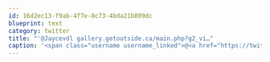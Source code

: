 ```yaml
---
id: 16d2ec13-f9ab-4f7e-8c73-4bda21b809dc
blueprint: text
category: twitter
title: "'@Jaycevdl gallery.getoutside.ca/main.php?g2_vi…"
caption: '<span class="username username_linked">@<a href="https://twitter.com/Jaycevdl" title="Jayce Van Der Linden">Jaycevdl</a></span> <a href="http://gallery.getoutside.ca/main.php?g2_view=core.DownloadItem&amp;g2_itemId=3392&amp;g2_serialNumber=2" title="http://gallery.getoutside.ca/main.php?g2_view=core.DownloadItem&amp;g2_itemId=3392&amp;g2_serialNumber=2" class="link link_untco">gallery.getoutside.ca/main.php?g2_vi…</a>'
---
```


